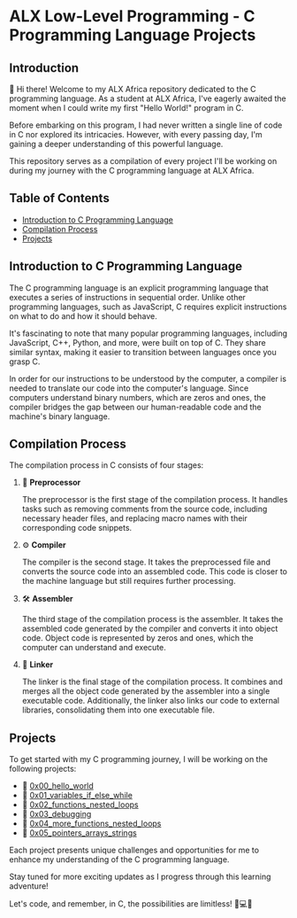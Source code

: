 # ALX Low-Level Programming - C Programming Language Projects

## Introduction

👋 Hi there! Welcome to my ALX Africa repository dedicated to the C programming language. As a student at ALX Africa, I've eagerly awaited the moment when I could write my first "Hello World!" program in C.

Before embarking on this program, I had never written a single line of code in C nor explored its intricacies. However, with every passing day, I'm gaining a deeper understanding of this powerful language.

This repository serves as a compilation of every project I'll be working on during my journey with the C programming language at ALX Africa.

## Table of Contents

- [Introduction to C Programming Language](#introduction-to-c-programming-language)
- [Compilation Process](#compilation-process)
- [Projects](#projects)

## Introduction to C Programming Language

The C programming language is an explicit programming language that executes a series of instructions in sequential order. Unlike other programming languages, such as JavaScript, C requires explicit instructions on what to do and how it should behave.

It's fascinating to note that many popular programming languages, including JavaScript, C++, Python, and more, were built on top of C. They share similar syntax, making it easier to transition between languages once you grasp C.

In order for our instructions to be understood by the computer, a compiler is needed to translate our code into the computer's language. Since computers understand binary numbers, which are zeros and ones, the compiler bridges the gap between our human-readable code and the machine's binary language.

## Compilation Process

The compilation process in C consists of four stages:

1. 🧵 **Preprocessor**

   The preprocessor is the first stage of the compilation process. It handles tasks such as removing comments from the source code, including necessary header files, and replacing macro names with their corresponding code snippets.

2. ⚙️ **Compiler**

   The compiler is the second stage. It takes the preprocessed file and converts the source code into an assembled code. This code is closer to the machine language but still requires further processing.

3. 🛠️ **Assembler**

   The third stage of the compilation process is the assembler. It takes the assembled code generated by the compiler and converts it into object code. Object code is represented by zeros and ones, which the computer can understand and execute.

4. 🔗 **Linker**

   The linker is the final stage of the compilation process. It combines and merges all the object code generated by the assembler into a single executable code. Additionally, the linker also links our code to external libraries, consolidating them into one executable file.

## Projects

To get started with my C programming journey, I will be working on the following projects:

- 📂 [0x00_hello_world](https://github.com/opeyemi-code/alx-low_level_programming/tree/master/0x00-hello_world)
- 📂 [0x01_variables_if_else_while](https://github.com/opeyemi-code/alx-low_level_programming/tree/master/0x01-variables_if_else_while)
- 📂 [0x02_functions_nested_loops](https://github.com/opeyemi-code/alx-low_level_programming/tree/master/0x02-functions_nested_loops)
- 📂 [0x03_debugging](https://github.com/opeyemi-code/alx-low_level_programming/tree/master/0x03-debugging)
- 📂 [0x04_more_functions_nested_loops](https://github.com/opeyemi-code/alx-low_level_programming/tree/master/0x04-more_functions_nested_loops)
- 📂 [0x05_pointers_arrays_strings](https://github.com/opeyemi-code/alx-low_level_programming/tree/master/0x05-pointers_arrays_strings)



Each project presents unique challenges and opportunities for me to enhance my understanding of the C programming language.

Stay tuned for more exciting updates as I progress through this learning adventure!

Let's code, and remember, in C, the possibilities are limitless! 💪💻✨
